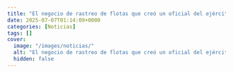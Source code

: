 ```yaml
---
title: "El negocio de rastreo de flotas que creó un oficial del ejército y vendió al gigante Constellation Software"
date: 2025-07-07T01:14:09+0000
categories: [Noticias]
tags: []
cover:
  image: "/images/noticias/"
  alt: "El negocio de rastreo de flotas que creó un oficial del ejército y vendió al gigante Constellation Software"
  hidden: false
---
```



